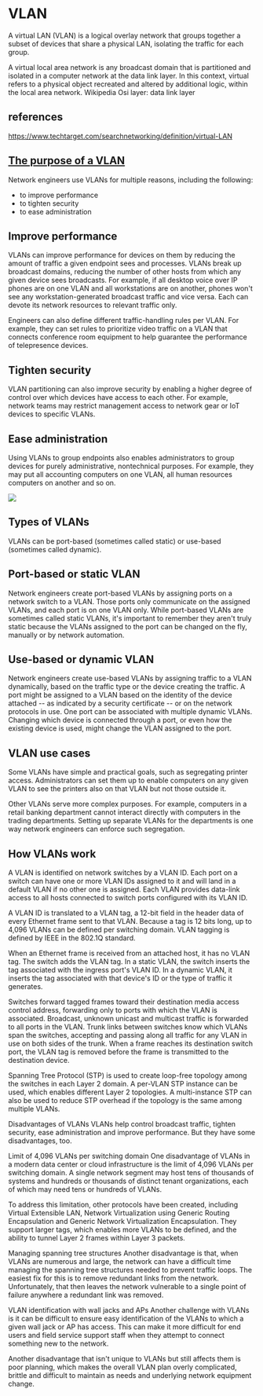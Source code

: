 # VLAN

A virtual LAN (VLAN) is a logical overlay network that groups together a subset of devices that share a physical LAN, isolating the traffic for each group.

A virtual local area network is any broadcast domain that is partitioned and isolated in a computer network at the data link layer. In this context, virtual refers to a physical object recreated and altered by additional logic, within the local area network. Wikipedia
Osi layer: data link layer

## references

<https://www.techtarget.com/searchnetworking/definition/virtual-LAN>

## **[The purpose of a VLAN](https://www.techtarget.com/searchnetworking/definition/virtual-LAN)**

Network engineers use VLANs for multiple reasons, including the following:

- to improve performance
- to tighten security
- to ease administration

## Improve performance

VLANs can improve performance for devices on them by reducing the amount of traffic a given endpoint sees and processes. VLANs break up broadcast domains, reducing the number of other hosts from which any given device sees broadcasts. For example, if all desktop voice over IP phones are on one VLAN and all workstations are on another, phones won't see any workstation-generated broadcast traffic and vice versa. Each can devote its network resources to relevant traffic only.

Engineers can also define different traffic-handling rules per VLAN. For example, they can set rules to prioritize video traffic on a VLAN that connects conference room equipment to help guarantee the performance of telepresence devices.

## Tighten security

VLAN partitioning can also improve security by enabling a higher degree of control over which devices have access to each other. For example, network teams may restrict management access to network gear or IoT devices to specific VLANs.

## Ease administration

Using VLANs to group endpoints also enables administrators to group devices for purely administrative, nontechnical purposes. For example, they may put all accounting computers on one VLAN, all human resources computers on another and so on.

![](https://cdn.ttgtmedia.com/rms/onlineimages/how_a_virtual_lan_works-f.png)

## Types of VLANs

VLANs can be port-based (sometimes called static) or use-based (sometimes called dynamic).

## Port-based or static VLAN

Network engineers create port-based VLANs by assigning ports on a network switch to a VLAN. Those ports only communicate on the assigned VLANs, and each port is on one VLAN only. While port-based VLANs are sometimes called static VLANs, it's important to remember they aren't truly static because the VLANs assigned to the port can be changed on the fly, manually or by network automation.

## Use-based or dynamic VLAN

Network engineers create use-based VLANs by assigning traffic to a VLAN dynamically, based on the traffic type or the device creating the traffic. A port might be assigned to a VLAN based on the identity of the device attached -- as indicated by a security certificate -- or on the network protocols in use. One port can be associated with multiple dynamic VLANs. Changing which device is connected through a port, or even how the existing device is used, might change the VLAN assigned to the port.

## VLAN use cases

Some VLANs have simple and practical goals, such as segregating printer access. Administrators can set them up to enable computers on any given VLAN to see the printers also on that VLAN but not those outside it.

Other VLANs serve more complex purposes. For example, computers in a retail banking department cannot interact directly with computers in the trading departments. Setting up separate VLANs for the departments is one way network engineers can enforce such segregation.

## How VLANs work

A VLAN is identified on network switches by a VLAN ID. Each port on a switch can have one or more VLAN IDs assigned to it and will land in a default VLAN if no other one is assigned. Each VLAN provides data-link access to all hosts connected to switch ports configured with its VLAN ID.

A VLAN ID is translated to a VLAN tag, a 12-bit field in the header data of every Ethernet frame sent to that VLAN. Because a tag is 12 bits long, up to 4,096 VLANs can be defined per switching domain. VLAN tagging is defined by IEEE in the 802.1Q standard.

When an Ethernet frame is received from an attached host, it has no VLAN tag. The switch adds the VLAN tag. In a static VLAN, the switch inserts the tag associated with the ingress port's VLAN ID. In a dynamic VLAN, it inserts the tag associated with that device's ID or the type of traffic it generates.

Switches forward tagged frames toward their destination media access control address, forwarding only to ports with which the VLAN is associated. Broadcast, unknown unicast and multicast traffic is forwarded to all ports in the VLAN. Trunk links between switches know which VLANs span the switches, accepting and passing along all traffic for any VLAN in use on both sides of the trunk. When a frame reaches its destination switch port, the VLAN tag is removed before the frame is transmitted to the destination device.

Spanning Tree Protocol (STP) is used to create loop-free topology among the switches in each Layer 2 domain. A per-VLAN STP instance can be used, which enables different Layer 2 topologies. A multi-instance STP can also be used to reduce STP overhead if the topology is the same among multiple VLANs.

Disadvantages of VLANs
VLANs help control broadcast traffic, tighten security, ease administration and improve performance. But they have some disadvantages, too.

Limit of 4,096 VLANs per switching domain
One disadvantage of VLANs in a modern data center or cloud infrastructure is the limit of 4,096 VLANs per switching domain. A single network segment may host tens of thousands of systems and hundreds or thousands of distinct tenant organizations, each of which may need tens or hundreds of VLANs.

To address this limitation, other protocols have been created, including Virtual Extensible LAN, Network Virtualization using Generic Routing Encapsulation and Generic Network Virtualization Encapsulation. They support larger tags, which enables more VLANs to be defined, and the ability to tunnel Layer 2 frames within Layer 3 packets.

Managing spanning tree structures
Another disadvantage is that, when VLANs are numerous and large, the network can have a difficult time managing the spanning tree structures needed to prevent traffic loops. The easiest fix for this is to remove redundant links from the network. Unfortunately, that then leaves the network vulnerable to a single point of failure anywhere a redundant link was removed.

VLAN identification with wall jacks and APs
Another challenge with VLANs is it can be difficult to ensure easy identification of the VLANs to which a given wall jack or AP has access. This can make it more difficult for end users and field service support staff when they attempt to connect something new to the network.

Another disadvantage that isn't unique to VLANs but still affects them is poor planning, which makes the overall VLAN plan overly complicated, brittle and difficult to maintain as needs and underlying network equipment change.
